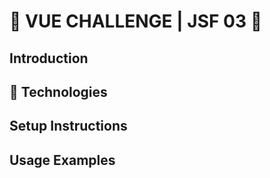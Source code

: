 # 🏪 VUE CHALLENGE | JSF 03 👔

## Introduction
## 🤖 Technologies
## Setup Instructions
## Usage Examples
